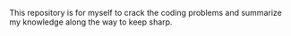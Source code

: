 This repository is for myself to crack the coding problems and summarize my knowledge along the way to keep sharp.
